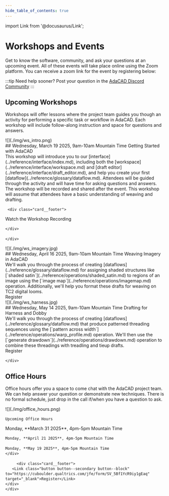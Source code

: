 ```yaml
---
hide_table_of_contents: true
---
```

import Link from '@docusaurus/Link';


# Workshops and Events
<div class="emph">
Get to know the software, community, and ask your questions at an upcoming event. All of these events will take place online using the Zoom platform. You can receive a zoom link for the event by registering below:
</div>

:::tip
Need help sooner? Post your question in the [AdaCAD Discord Community](https://discord.gg/Be7ukQcvrC)
:::


## Upcoming Workshops
Workshops will offer lessons where the project team guides you though an activity for performing a specific task or workflow in AdaCAD. Each workshop will include follow-along instruction and space for questions and answers. 

<div class="tutorial-card card padding__top__lg" >
    <div class="card-left card__header">
    ![](./img/ws_intro.png)
    </div>
    <div class="card-right card__body">
    ## Wednesday, March 19 2025, 9am-10am Mountain Time
     Getting Started with AdaCAD
     <div class="card-dx"> This workshop will introduce you to our [interface](../reference/interface/index.md), including both the [workspace](../reference/interface/workspace.md) and [draft editor](../reference/interface/draft_editor.md), and help you create your first [dataflow](../reference/glossary/dataflow.md). Attendees will be guided through the activity and will have time for asking questions and answers. The workshop will be recorded and shared after the event. This workshop will assume that attendees have a basic understanding of weaving and drafting.</div>

     
     <div class="card__footer">
   <Link class="button button--primary button--block" to="https://www.youtube.com/watch?v=xS_DZB3A7yY" target="_blank">Watch the Workshop Recording</Link>


    </div>

    </div>
</div>

<div class="tutorial-card card">
    <div class="card-left">
     ![](./img/ws_imagery.jpg)
    </div>
    <div class="card-right">
    ## Wednesday, April 16 2025, 9am-10am Mountain Time
    Weaving Imagery in AdaCAD
     <div class="card-dx"> We'll walk you through the process of creating [dataflows](../reference/glossary/dataflow.md) for assigning shaded structures like [`shaded satin`](../reference/operations/shaded_satin.md) to regions of an image using the [`image map`](../reference/operations/imagemap.md) operation. Additionally, we'll help you format these drafts for weaving on TC2 digital looms.</div>
         <div class="card__footer">
       <Link class="button button--secondary button--block" to="https://cuboulder.qualtrics.com/jfe/form/SV_5Bf1YcR9iy1gEaq" target="_blank">Register</Link>
    </div>
    </div>
</div>

<div class="tutorial-card card">
    <div class="card-left">
    ![](./img/ws_harness.jpg)
    </div>
    <div class="card-right">
    ## Wednesday, May 14 2025, 9am-10am Mountain Time
    Drafting for Harness and Dobby
     <div class="card-dx"> We'll walk you through the process of creating [dataflows](../reference/glossary/dataflow.md) that produce patterned threading sequences using the [`pattern across width`](../reference/operations/warp_profile.md) operation. We'll then use the [`generate drawdown`](../reference/operations/drawdown.md) operation to combine these threadings with treadling and tieup drafts. </div>
         <div class="card__footer">
       <Link class="button button--secondary button--block" to="https://cuboulder.qualtrics.com/jfe/form/SV_5Bf1YcR9iy1gEaq" target="_blank">Register</Link>
    </div>

    </div>
</div>

## Office Hours
Office hours offer you a space to come chat with the AdaCAD project team. We can help answer your question or demonstrate new techniques. There is no formal schedule, just drop in the call if/when you have a question to ask.


<div class="tutorial-card card">
    <div class="card-left">
    ![](./img/office_hours.png)
    </div>
    <div class="card-right">

    Upcoming Office Hours
  
   <div class="card-dx">
    Monday, **March 31 2025**, 4pm-5pm Mountain Time

    Monday, **April 21 2025**, 4pm-5pm Mountain Time

    Monday, **May 19 2025**, 4pm-5pm Mountain Time
    </div>

         <div class="card__footer">
       <Link class="button button--secondary button--block" to="https://cuboulder.qualtrics.com/jfe/form/SV_5Bf1YcR9iy1gEaq" target="_blank">Register</Link>
    </div>
    </div>
</div>






